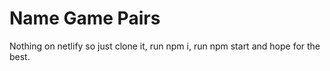 # Name Game Pairs

Nothing on netlify so just clone it, run npm i, run npm start and hope for the best.
